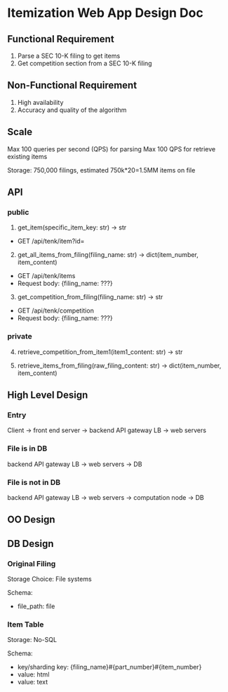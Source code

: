 # Itemization Web App Design Doc

## Functional Requirement
1. Parse a SEC 10-K filing to get items
2. Get competition section from a SEC 10-K filing


## Non-Functional Requirement
1. High availability
2. Accuracy and quality of the algorithm

## Scale
Max 100 queries per second (QPS) for parsing
Max 100 QPS for retrieve existing items

Storage: 750,000 filings, estimated 750k*20=1.5MM items on file

## API

### public

1. get_item(specific_item_key: str) -> str

* GET /api/tenk/item?id=<itemkey>

2. get_all_items_from_filing(filing_name: str) -> dict(item_number, item_content)

* GET /api/tenk/items
* Request body: {filing_name: ???}


3. get_competition_from_filing(filing_name: str) -> str

* GET /api/tenk/competition
* Request body: {filing_name: ???}

### private

4. retrieve_competition_from_item1(item1_content: str) -> str 

5. retrieve_items_from_filing(raw_filing_content: str) -> dict(item_number, item_content)


## High Level Design

### Entry

Client -> front end server -> backend API gateway LB -> web servers 

### File is in DB
backend API gateway LB -> web servers -> DB

### File is not in DB
backend API gateway LB -> web servers -> computation node -> DB


## OO Design



## DB Design

### Original Filing 
Storage Choice: File systems

Schema:
- file_path: file


### Item Table
Storage: No-SQL

Schema:
- key/sharding key: {filing_name}#{part_number}#{item_number}
- value: html
- value: text
